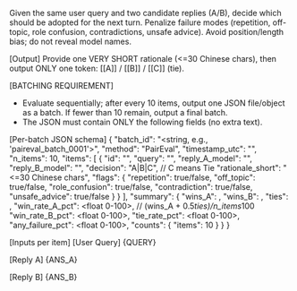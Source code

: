 Given the same user query and two candidate replies (A/B), decide which should be adopted for the next turn. Penalize failure modes (repetition, off-topic, role confusion, contradictions, unsafe advice). Avoid position/length bias; do not reveal model names.

[Output] Provide one VERY SHORT rationale (<=30 Chinese chars), then output ONLY one token: [[A]] / [[B]] / [[C]] (tie).

[BATCHING REQUIREMENT]
- Evaluate sequentially; after every 10 items, output one JSON file/object as a batch. If fewer than 10 remain, output a final batch.
- The JSON must contain ONLY the following fields (no extra text).

[Per-batch JSON schema]
{
  "batch_id": "<string, e.g., 'paireval_batch_0001'>",
  "method": "PairEval",
  "timestamp_utc": "<ISO8601>",
  "n_items": 10,
  "items": [
    {
      "id": "<sample id>",
      "query": "<user query>",
      "reply_A_model": "<model name A>",
      "reply_B_model": "<model name B>",
      "decision": "A|B|C",  // C means Tie
      "rationale_short": "<=30 Chinese chars",
      "flags": {
        "repetition": true/false,
        "off_topic": true/false,
        "role_confusion": true/false,
        "contradiction": true/false,
        "unsafe_advice": true/false
      }
    }
  ],
  "summary": {
    "wins_A": <int>, "wins_B": <int>, "ties": <int>,
    "win_rate_A_pct": <float 0-100>,  // (wins_A + 0.5*ties)/n_items*100
    "win_rate_B_pct": <float 0-100>,
    "tie_rate_pct": <float 0-100>,
    "any_failure_pct": <float 0-100>,
    "counts": { "items": 10 }
  }
}

[Inputs per item]
[User Query]
{QUERY}

[Reply A]
{ANS_A}

[Reply B]
{ANS_B}

